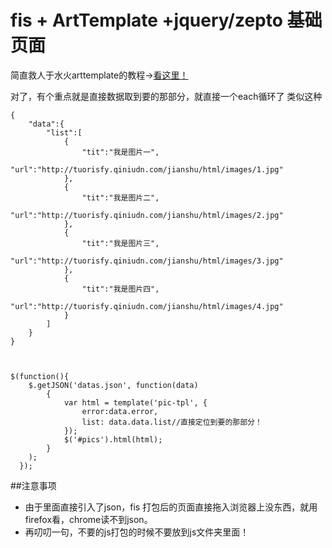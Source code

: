 # fis + ArtTemplate +jquery/zepto 基础页面

简直救人于水火arttemplate的教程→[看这里！](http://www.cnblogs.com/Fengger/p/3826241.html)

对了，有个重点就是直接数据取到要的那部分，就直接一个each循环了
类似这种

    {
        "data":{
	        "list":[
	            {
	                "tit":"我是图片一",
	                "url":"http://tuorisfy.qiniudn.com/jianshu/html/images/1.jpg"
	            },
	            {
	                "tit":"我是图片二",
	                "url":"http://tuorisfy.qiniudn.com/jianshu/html/images/2.jpg"
	            },
	            {
	                "tit":"我是图片三",
	                "url":"http://tuorisfy.qiniudn.com/jianshu/html/images/3.jpg"
	            },
	            {
	                "tit":"我是图片四",
	                "url":"http://tuorisfy.qiniudn.com/jianshu/html/images/4.jpg"
	            }
	        ]
	    }
	}

    

    $(function(){
        $.getJSON('datas.json', function(data)
            {
                var html = template('pic-tpl', {
                    error:data.error,
                    list: data.data.list//直接定位到要的那部分！
                });
                $('#pics').html(html);
            }
        );
      });
    
##注意事项
* 由于里面直接引入了json，fis 打包后的页面直接拖入浏览器上没东西，就用firefox看，chrome读不到json。
* 再叨叨一句，不要的js打包的时候不要放到js文件夹里面！